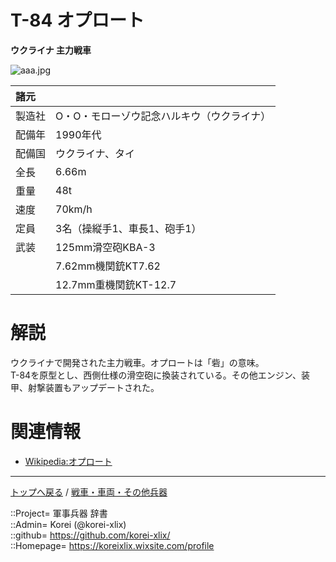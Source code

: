 # T-84 オプロート
**ウクライナ 主力戦車**

![aaa.jpg](https://bn02pap001files.storage.live.com/y4m4Welv8CPZt8DnRCxh_ZzXHTsCwJhQ2KVwoVjiSAxHa8S1f6jrBf18_0dOUZA8aEVM3vOK6NnZ2autZeA2cNduLWKZ6fiaf4aXE5o8D0Z6gXc9KxW0wjZT8ttmUFnVFPLio3SWSEXErehhgohjDbcSlK34t5gbAqTwjx_AienukZYKEcomPNU6zf-fITxToUY?width=640&height=445&cropmode=none)  
  


|諸元  |  |
|:--|:--|
|製造社  |O・O・モローゾウ記念ハルキウ（ウクライナ）  |
|配備年  |1990年代  |
|配備国  |ウクライナ、タイ  |
|全長    |6.66m  |
|重量    |48t  |
|速度    |70km/h  |
|定員    |3名（操縦手1、車長1、砲手1）  |
|武装    |125mm滑空砲KBA-3  |
|        |7.62mm機関銃KT7.62  |
|        |12.7mm重機関銃KT-12.7  |


# 解説
ウクライナで開発された主力戦車。オプロートは「砦」の意味。  
T-84を原型とし、西側仕様の滑空砲に換装されている。その他エンジン、装甲、射撃装置もアップデートされた。  



# 関連情報
* [Wikipedia:オプロート](https://ja.wikipedia.org/wiki/%E3%82%AA%E3%83%97%E3%83%AD%E3%83%BC%E3%83%88)


***
[トップへ戻る](/readme.md) / [戦車・車両・その他兵器](/ground/readme.md)  
  
::Project= 軍事兵器 辞書  
::Admin= Korei (@korei-xlix)  
::github= https://github.com/korei-xlix/  
::Homepage= https://koreixlix.wixsite.com/profile  
